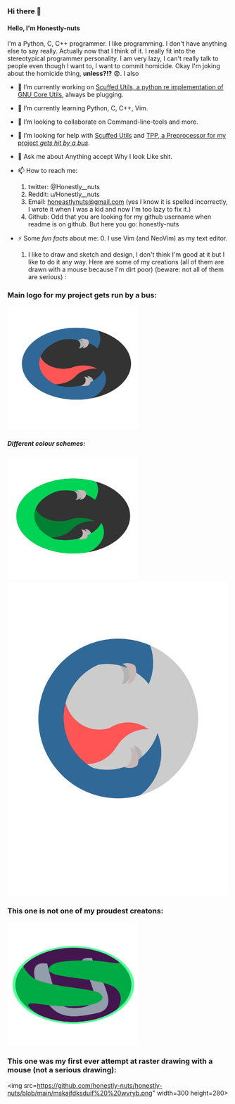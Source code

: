 ### Hi there 👋

#### Hello, I'm Honestly-nuts
I'm a Python, C, C++ programmer. I like programming. I don't have anything else to say really. Actually now that I think of it. I really fit 
into the stereotypical programmer personality. I am very lazy, I can't really talk to people even though I want to, I want to commit homicide.
Okay I'm joking about the homicide thing, **unless?!?** 😨. I also  

- 🔭 I’m currently working on [Scuffed Utils, a python re implementation of GNU Core Utils](https://github.com/honestly-nuts/Scuffed-Utils), always be plugging.
- 🌱 I’m currently learning Python, C, C++, Vim.
- 👯 I’m looking to collaborate on Command-line-tools and more.
- 🤔 I’m looking for help with [Scuffed Utils](https://github.com/honestly-nuts/Scuffed-Utils) and [TPP, a Preprocessor for my project *gets hit by a bus*](https://github.com/honestly-nuts/TPP).
- 💬 Ask me about Anything accept Why I look Like shit.
- 📫 How to reach me: 
  1. twitter: @Honestly__nuts
  2. Reddit: u/Honestly__nuts
  3. Email: honeastlynuts@gmail.com (yes I know it is spelled incorrectly, I wrote it when I was a kid and now I'm too lazy to fix it.)
  4. Github: Odd that you are looking for my github username when readme is on github. But here you go: honestly-nuts
  
- ⚡ Some *fun facts* about me:
  0. I use Vim (and NeoVim) as my text editor.
  1. I like to draw and sketch and design, I don't think I'm good at it but I like to do it any way. Here are some of my 
  creations (all of them are drawn with a mouse because I'm dirt poor) (beware: not all of them are serious) :
### Main logo for my project **gets run by a bus**:
<img src="https://github.com/honestly-nuts/honestly-nuts/blob/main/scuffed_utils_dark_logo_python_scheme.svg" width=300 height=280>

##### Different colour schemes:

<img src="https://github.com/honestly-nuts/honestly-nuts/blob/main/scuffed_utils_dark_logo_alien_scheme.svg" width=300 height=280>
<img src="https://github.com/honestly-nuts/honestly-nuts/blob/main/scuffed_utils_logo_light.svg">

### This one is not one of my proudest creatons:

<img src="https://github.com/honestly-nuts/honestly-nuts/blob/main/scuffed_utils_alien_logo_old.svg" width=300 height=280>

### This one was my first ever attempt at raster drawing with a mouse (not a serious drawing):

<img src=https://github.com/honestly-nuts/honestly-nuts/blob/main/mskajfdksduif%20%20wvryb.png" width=300 height=280>
